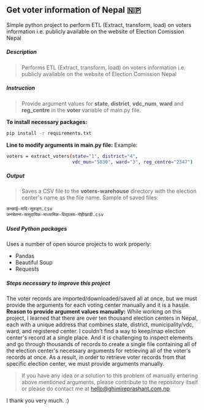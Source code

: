 ## Get voter information of Nepal 🇳🇵

Simple python project to perform ETL (Extract, transform, load) on voters information
i.e. publicly available on the website of Election Comission Nepal

##### Description

> Performs ETL (Extract, transform, load) on voters information
> i.e. publicly available on the website of Election Comission Nepal

##### Instruction

> Provide argument values for **state**, **district**, **vdc_num**, **ward**
> and **reg_centre** in the **voter** variable of main.py file.

**To install necessary packages:**

```sh
pip install -r requirements.txt
```

**Line to modify arguments in main.py file:**
Example:

```sh
voters = extract_voters(state="1", district="4",
                        vdc_mun="5030", ward="3", reg_centre="2347")
```

##### Output

> Saves a CSV file to the **voters-warehouse** directory
> with the election center's name as the file name.
> Sample of saved files:

```sh
कन्काई-मावि-सुरुङ्ग.csv
जनचेतना-सामुदायिक-माध्यामिक-विद्यालय-गोहीखाडी.csv
```

##### Used Python packages

Uses a number of open source projects to work properly:

- Pandas
- Beautiful Soup
- Requests

##### Steps necessary to improve this project

The voter records are imported/downloaded/saved all at once,
but we must provide the arguments for each voting center manually and it is a hassle.
**Reason to provide argument values manually:**
While working on this project, I learned that there are over ten thousand election centers in Nepal, each with a unique address that combines state, district, municipality/vdc, ward, and registered center. I couldn't find a way to keep/map election center's record at a single place. And it is challenging to inspect elements and go through thousands of records to create a single file containing all of the election center's necessary arguments for retrieving all of the voter's records at once. As a result, in order to retrieve voter records from that specific election center, we must provide arguments manually.

> If you have any idea or a solution to this problem of manually entering above mentioned arguments, please contribute to the repository itself or please do contact me at hello@ghimireprashant.com.np

I thank you very much. :)
